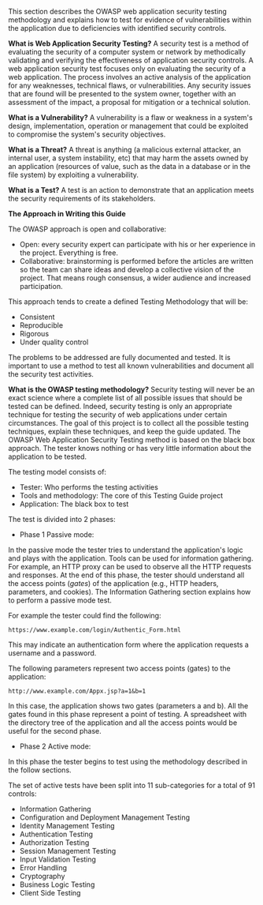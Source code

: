 This section describes the OWASP web application security testing
methodology and explains how to test for evidence of vulnerabilities
within the application due to deficiencies with identified security
controls.

**What is Web Application Security Testing?**
A security test is a method of evaluating the security of a computer
system or network by methodically validating and verifying the
effectiveness of application security controls. A web application
security test focuses only on evaluating the security of a web
application. The process involves an active analysis of the application
for any weaknesses, technical flaws, or vulnerabilities. Any security
issues that are found will be presented to the system owner, together
with an assessment of the impact, a proposal for mitigation or a
technical solution.

**What is a Vulnerability?**
A vulnerability is a flaw or weakness in a system's design,
implementation, operation or management that could be exploited to
compromise the system's security objectives.

**What is a Threat?**
A threat is anything (a malicious external attacker, an internal user, a
system instability, etc) that may harm the assets owned by an
application (resources of value, such as the data in a database or in
the file system) by exploiting a vulnerability.

**What is a Test?**
A test is an action to demonstrate that an application meets the
security requirements of its stakeholders.

**The Approach in Writing this Guide**

The OWASP approach is open and collaborative:

  - Open: every security expert can participate with his or her
    experience in the project. Everything is free.
  - Collaborative: brainstorming is performed before the articles are
    written so the team can share ideas and develop a collective vision
    of the project. That means rough consensus, a wider audience and
    increased participation.

This approach tends to create a defined Testing Methodology that will
be:

  - Consistent
  - Reproducible
  - Rigorous
  - Under quality control

The problems to be addressed are fully documented and tested. It is
important to use a method to test all known vulnerabilities and document
all the security test activities.

**What is the OWASP testing methodology?**
Security testing will never be an exact science where a complete list of
all possible issues that should be tested can be defined. Indeed,
security testing is only an appropriate technique for testing the
security of web applications under certain circumstances. The goal of
this project is to collect all the possible testing techniques, explain
these techniques, and keep the guide updated. The OWASP Web Application
Security Testing method is based on the black box approach. The tester
knows nothing or has very little information about the application to be
tested.

The testing model consists of:

  - Tester: Who performs the testing activities
  - Tools and methodology: The core of this Testing Guide project
  - Application: The black box to test

The test is divided into 2 phases:

  - Phase 1 Passive mode:

In the passive mode the tester tries to understand the application's
logic and plays with the application. Tools can be used for information
gathering. For example, an HTTP proxy can be used to observe all the
HTTP requests and responses. At the end of this phase, the tester should
understand all the access points (*gates*) of the application (e.g.,
HTTP headers, parameters, and cookies). The Information Gathering
section explains how to perform a passive mode test.

For example the tester could find the following:

    https://www.example.com/login/Authentic_Form.html

This may indicate an authentication form where the application requests
a username and a password.

The following parameters represent two access points (gates) to the
application:

    http://www.example.com/Appx.jsp?a=1&b=1

In this case, the application shows two gates (parameters a and b). All
the gates found in this phase represent a point of testing. A
spreadsheet with the directory tree of the application and all the
access points would be useful for the second phase.

  - Phase 2 Active mode:

In this phase the tester begins to test using the methodology described
in the follow sections.

The set of active tests have been split into 11 sub-categories for a
total of 91 controls:

  - Information Gathering
  - Configuration and Deployment Management Testing
  - Identity Management Testing
  - Authentication Testing
  - Authorization Testing
  - Session Management Testing
  - Input Validation Testing
  - Error Handling
  - Cryptography
  - Business Logic Testing
  - Client Side Testing